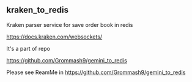 ## kraken_to_redis

Kraken parser service for save order book in redis

https://docs.kraken.com/websockets/


It's a part of repo

https://github.com/Grommash9/gemini_to_redis

Please see ReamMe in https://github.com/Grommash9/gemini_to_redis